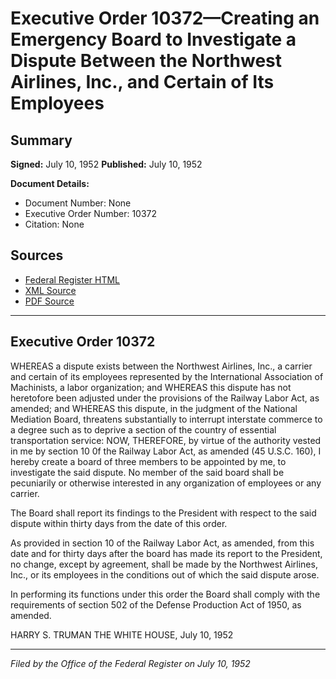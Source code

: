 # Executive Order 10372—Creating an Emergency Board to Investigate a Dispute Between the Northwest Airlines, Inc., and Certain of Its Employees

## Summary

**Signed:** July 10, 1952
**Published:** July 10, 1952

**Document Details:**
- Document Number: None
- Executive Order Number: 10372
- Citation: None

## Sources
- [Federal Register HTML](https://www.presidency.ucsb.edu/documents/executive-order-10372-creating-emergency-board-investigate-dispute-between-the-northwest)
- [XML Source](None)
- [PDF Source](None)

---

## Executive Order 10372

WHEREAS a dispute exists between the Northwest Airlines, Inc., a carrier and certain of its employees represented by the International Association of Machinists, a labor organization; and
WHEREAS this dispute has not heretofore been adjusted under the provisions of the Railway Labor Act, as amended; and
WHEREAS this dispute, in the judgment of the National Mediation Board, threatens substantially to interrupt interstate commerce to a degree such as to deprive a section of the country of essential transportation service:
NOW, THEREFORE, by virtue of the authority vested in me by section 10 0f the Railway Labor Act, as amended (45 U.S.C. 160), I hereby create a board of three members to be appointed by me, to investigate the said dispute. No member of the said board shall be pecuniarily or otherwise interested in any organization of employees or any carrier.

The Board shall report its findings to the President with respect to the said dispute within thirty days from the date of this order.

As provided in section 10 of the Railway Labor Act, as amended, from this date and for thirty days after the board has made its report to the President, no change, except by agreement, shall be made by the Northwest Airlines, Inc., or its employees in the conditions out of which the said dispute arose.

In performing its functions under this order the Board shall comply with the requirements of section 502 of the Defense Production Act of 1950, as amended.

HARRY S. TRUMAN
THE WHITE HOUSE,
July 10, 1952

---

*Filed by the Office of the Federal Register on July 10, 1952*
